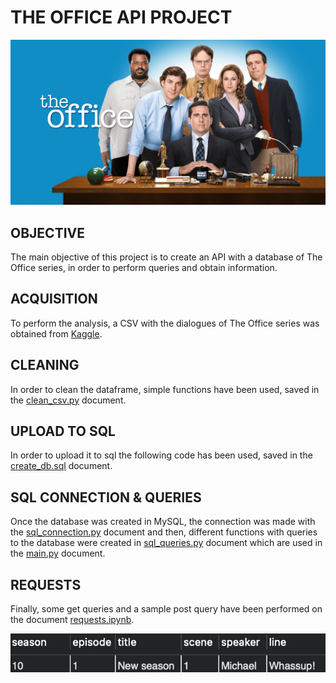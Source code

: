 # THE OFFICE API PROJECT

<img src="/images/the_office.png">

## OBJECTIVE

The main objective of this project is to create an API with a database of The Office series, in order to perform queries and obtain information.

## ACQUISITION

To perform the analysis, a CSV with the dialogues of The Office series was obtained from [Kaggle](https://www.kaggle.com/datasets/fabriziocominetti/the-office-lines).

## CLEANING

In order to clean the dataframe, simple functions have been used, saved in the [clean_csv.py](data/clean_csv.py) document.

## UPLOAD TO SQL

In order to upload it to sql the following code has been used, saved in the [create_db.sql](data/create_db.sql) document.

## SQL CONNECTION & QUERIES

Once the database was created in MySQL, the connection was made with the [sql_connection.py](src/sql_connection.py) document and then, different functions with queries to the database were created in [sql_queries.py](src/sql_queries.py) document which are used in the [main.py](main.py) document.

## REQUESTS

Finally, some get queries and a sample post query have been performed on the document [requests.ipynb](src/requests.ipynb).

<img src="/images/post_query.png">